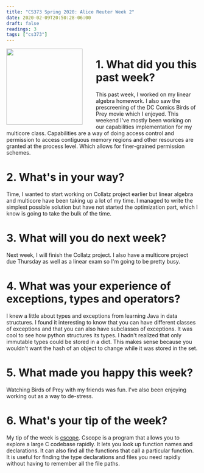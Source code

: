 ```yaml
---
title: "CS373 Spring 2020: Alice Reuter Week 2"
date: 2020-02-09T20:50:28-06:00
draft: false
readings: 3
tags: ["cs373"]
---
```


<img src="/img/cs373/linkedin.png" width="200" align="left" style="padding-right:2rem" />

# 1. What did you this past week?

This past week, I worked on my linear algebra homework. I also saw the prescreening of the DC Comics Birds of Prey movie which I enjoyed. This weekend I've mostly been working on our capabilities implementation for my multicore class. Capabilities are a way of doing access control and permission to access contiguous memory regions and other resources are granted at the process level.  Which allows for finer-grained permission schemes.

# 2. What's in your way?

Time, I wanted to start working on Collatz project earlier but linear algebra and multicore have been taking up a lot of my time. I managed to write the simplest possible solution but have not started the optimization part, which I know is going to take the bulk of the time.

# 3. What will you do next week?

Next week, I will finish the Collatz project. I also have a multicore project due Thursday as well as a linear exam so I'm going to be pretty busy. 

# 4. What was your experience of exceptions, types and operators? 

I knew a little about types and exceptions from learning Java in data structures. I found it interesting to know that you can have different classes of exceptions and that you can also have subclasses of exceptions. It was cool to see how python structures its types. I hadn't realized that only immutable types could be stored in a dict. This makes sense because you wouldn't want the hash of an object to change while it was stored in the set. 

# 5. What made you happy this week?

Watching Birds of Prey with my friends was fun. I've also been enjoying working out as a way to de-stress.


# 6. What's your tip of the week?

My tip of the week is [cscope](http://cscope.sourceforge.net/). Cscope is a program that allows you to explore a large C codebase rapidly. It lets you look up function names and declarations. It can also find all the functions that call a particular function. It is useful for finding the type declarations and files you need rapidly without having to remember all the file paths.